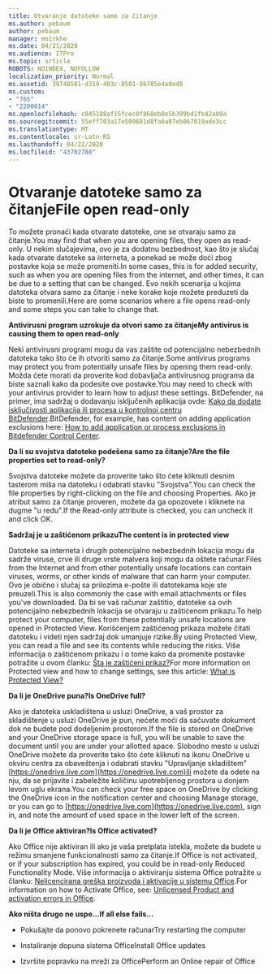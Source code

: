 ```yaml
---
title: Otvaranje datoteke samo za čitanje
ms.author: pebaum
author: pebaum
manager: mnirkhe
ms.date: 04/21/2020
ms.audience: ITPro
ms.topic: article
ROBOTS: NOINDEX, NOFOLLOW
localization_priority: Normal
ms.assetid: 39748581-d319-403c-8501-9b785e4a0ed8
ms.custom:
- "765"
- "2200014"
ms.openlocfilehash: c045188af15fcec0f868eb0e5b399bd1fb42a09a
ms.sourcegitcommit: 55eff703a17e500681d8fa6a87eb067019ade3cc
ms.translationtype: MT
ms.contentlocale: sr-Latn-RS
ms.lasthandoff: 04/22/2020
ms.locfileid: "43702788"
---
```

# <a name="file-open-read-only"></a><span data-ttu-id="76ef0-102">Otvaranje datoteke samo za čitanje</span><span class="sxs-lookup"><span data-stu-id="76ef0-102">File open read-only</span></span>

<span data-ttu-id="76ef0-103">To možete pronaći kada otvarate datoteke, one se otvaraju samo za čitanje.</span><span class="sxs-lookup"><span data-stu-id="76ef0-103">You may find that when you are opening files, they open as read-only.</span></span> <span data-ttu-id="76ef0-104">U nekim slučajevima, ovo je za dodatnu bezbednost, kao što je slučaj kada otvarate datoteke sa interneta, a ponekad se može doći zbog postavke koja se može promeniti.</span><span class="sxs-lookup"><span data-stu-id="76ef0-104">In some cases, this is for added security, such as when you are opening files from the internet, and other times, it can be due to a setting that can be changed.</span></span> <span data-ttu-id="76ef0-105">Evo nekih scenarija u kojima datoteka otvara samo za čitanje i neke korake koje možete preduzeti da biste to promenili.</span><span class="sxs-lookup"><span data-stu-id="76ef0-105">Here are some scenarios where a file opens read-only and some steps you can take to change that.</span></span>
  
 <span data-ttu-id="76ef0-106">**Antivirusni program uzrokuje da otvori samo za čitanje**</span><span class="sxs-lookup"><span data-stu-id="76ef0-106">**My antivirus is causing them to open read-only**</span></span>
  
<span data-ttu-id="76ef0-107">Neki antivirusni programi mogu da vas zaštite od potencijalno nebezbednih datoteka tako što će ih otvoriti samo za čitanje.</span><span class="sxs-lookup"><span data-stu-id="76ef0-107">Some antivirus programs may protect you from potentially unsafe files by opening them read-only.</span></span> <span data-ttu-id="76ef0-108">Možda ćete morati da proverite kod dobavljača antivirusnog programa da biste saznali kako da podesite ove postavke.</span><span class="sxs-lookup"><span data-stu-id="76ef0-108">You may need to check with your antivirus provider to learn how to adjust these settings.</span></span> <span data-ttu-id="76ef0-109">BitDefender, na primer, ima sadržaj o dodavanju isključenih aplikacija ovde: [Kako da dodate isključivosti aplikacija ili procesa u kontrolnoj centru BitDefender](https://aka.ms/AA6098i).</span><span class="sxs-lookup"><span data-stu-id="76ef0-109">BitDefender, for example, has content on adding application exclusions here: [How to add application or process exclusions in Bitdefender Control Center](https://aka.ms/AA6098i).</span></span>
  
 <span data-ttu-id="76ef0-110">**Da li su svojstva datoteke podešena samo za čitanje?**</span><span class="sxs-lookup"><span data-stu-id="76ef0-110">**Are the file properties set to read-only?**</span></span>
  
<span data-ttu-id="76ef0-111">Svojstva datoteke možete da proverite tako što ćete kliknuti desnim tasterom miša na datoteku i odabrati stavku "Svojstva".</span><span class="sxs-lookup"><span data-stu-id="76ef0-111">You can check the file properties by right-clicking on the file and choosing Properties.</span></span> <span data-ttu-id="76ef0-112">Ako je atribut samo za čitanje proveren, možete da ga opozovete i kliknete na dugme "u redu".</span><span class="sxs-lookup"><span data-stu-id="76ef0-112">If the Read-only attribute is checked, you can uncheck it and click OK.</span></span>
  
 <span data-ttu-id="76ef0-113">**Sadržaj je u zaštićenom prikazu**</span><span class="sxs-lookup"><span data-stu-id="76ef0-113">**The content is in protected view**</span></span>
  
<span data-ttu-id="76ef0-114">Datoteke sa interneta i drugih potencijalno nebezbednih lokacija mogu da sadrže viruse, crve ili druge vrste malvera koji mogu da oštete računar.</span><span class="sxs-lookup"><span data-stu-id="76ef0-114">Files from the Internet and from other potentially unsafe locations can contain viruses, worms, or other kinds of malware that can harm your computer.</span></span> <span data-ttu-id="76ef0-115">Ovo je obično i slučaj sa prilozima e-pošte ili datotekama koje ste preuzeli.</span><span class="sxs-lookup"><span data-stu-id="76ef0-115">This is also commonly the case with email attachments or files you've downloaded.</span></span> <span data-ttu-id="76ef0-116">Da bi se vaš računar zaštitio, datoteke sa ovih potencijalno nebezbednih lokacija se otvaraju u zaštićenom prikazu.</span><span class="sxs-lookup"><span data-stu-id="76ef0-116">To help protect your computer, files from these potentially unsafe locations are opened in Protected View.</span></span> <span data-ttu-id="76ef0-117">Korišćenjem zaštićenog prikaza možete čitati datoteku i videti njen sadržaj dok umanjuje rizike.</span><span class="sxs-lookup"><span data-stu-id="76ef0-117">By using Protected View, you can read a file and see its contents while reducing the risks.</span></span> <span data-ttu-id="76ef0-118">Više informacija o zaštićenom prikazu i o tome kako da promenite postavke potražite u ovom članku: [Šta je zaštićeni prikaz?](https://support.office.com/article/d6f09ac7-e6b9-4495-8e43-2bbcdbcb6653)</span><span class="sxs-lookup"><span data-stu-id="76ef0-118">For more information on Protected view and how to change settings, see this article: [What is Protected View?](https://support.office.com/article/d6f09ac7-e6b9-4495-8e43-2bbcdbcb6653)</span></span>
  
 <span data-ttu-id="76ef0-119">**Da li je OneDrive puna?**</span><span class="sxs-lookup"><span data-stu-id="76ef0-119">**Is OneDrive full?**</span></span>
  
<span data-ttu-id="76ef0-120">Ako je datoteka uskladištena u usluzi OneDrive, a vaš prostor za skladištenje u usluzi OneDrive je pun, nećete moći da sačuvate dokument dok ne budete pod dodeljenim prostorom.</span><span class="sxs-lookup"><span data-stu-id="76ef0-120">If the file is stored on OneDrive and your OneDrive storage space is full, you will be unable to save the document until you are under your allotted space.</span></span> <span data-ttu-id="76ef0-121">Slobodno mesto u usluzi OneDrive možete da proverite tako što ćete kliknuti na ikonu OneDrive u okviru centra za obaveštenja i odabrati stavku "Upravljanje skladištem" [https://onedrive.live.com](https://onedrive.live.com)ili možete da odete na nju, da se prijavite i zabeležite količinu upotrebljenog prostora u donjem levom uglu ekrana.</span><span class="sxs-lookup"><span data-stu-id="76ef0-121">You can check your free space on OneDrive by clicking the OneDrive icon in the notification center and choosing Manage storage, or you can go to [https://onedrive.live.com](https://onedrive.live.com), sign in, and note the amount of used space in the lower left of the screen.</span></span>
  
 <span data-ttu-id="76ef0-122">**Da li je Office aktiviran?**</span><span class="sxs-lookup"><span data-stu-id="76ef0-122">**Is Office activated?**</span></span>
  
<span data-ttu-id="76ef0-123">Ako Office nije aktiviran ili ako je vaša pretplata istekla, možete da budete u režimu smanjene funkcionalnosti samo za čitanje.</span><span class="sxs-lookup"><span data-stu-id="76ef0-123">If Office is not activated, or if your subscription has expired, you could be in read-only Reduced Functionality Mode.</span></span> <span data-ttu-id="76ef0-124">Više informacija o aktiviranju sistema Office potražite u članku: [Nelicencirana greška proizvoda i aktivacije u sistemu Office](https://support.office.com/article/0d23d3c0-c19c-4b2f-9845-5344fedc4380).</span><span class="sxs-lookup"><span data-stu-id="76ef0-124">For information on how to Activate Office, see: [Unlicensed Product and activation errors in Office](https://support.office.com/article/0d23d3c0-c19c-4b2f-9845-5344fedc4380).</span></span>
  
 <span data-ttu-id="76ef0-125">**Ako ništa drugo ne uspe...**</span><span class="sxs-lookup"><span data-stu-id="76ef0-125">**If all else fails...**</span></span>
  
- <span data-ttu-id="76ef0-126">Pokušajte da ponovo pokrenete računar</span><span class="sxs-lookup"><span data-stu-id="76ef0-126">Try restarting the computer</span></span>
    
- <span data-ttu-id="76ef0-127">Instaliranje dopuna sistema Office</span><span class="sxs-lookup"><span data-stu-id="76ef0-127">Install Office updates</span></span>
    
- <span data-ttu-id="76ef0-128">Izvršite popravku na mreži za Office</span><span class="sxs-lookup"><span data-stu-id="76ef0-128">Perform an Online repair of Office</span></span>
    

